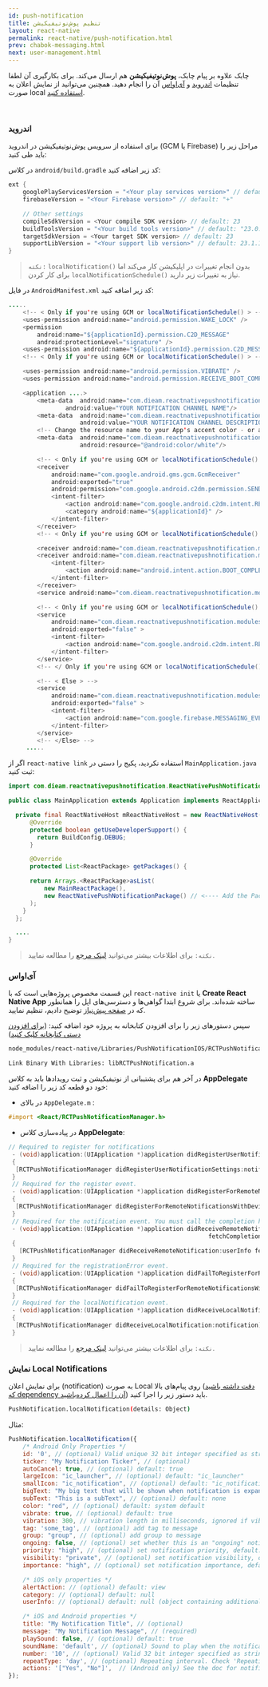 ```yaml
---
id: push-notification
title: تنظیم پوش‌نوتیفیکیشن 
layout: react-native
permalink: react-native/push-notification.html
prev: chabok-messaging.html
next: user-management.html
---
```


چابک علاوه بر پیام چابک، **پوش‌نوتیفیکیشن** هم ارسال می‌کند. برای بکارگیری آن لطفا تنظیمات [اندروید]() و [آی‌اواس]() آن را انجام دهید. همچنین می‌توانید از نمایش اعلان به صورت local [استفاده کنید]().

<Br>

### اندروید

برای استفاده از سرویس پوش‌نوتیفیکیشن در اندروید (GCM یا Firebase) مراحل زیر را باید طی کنید:

در کلاس `android/build.gradle` کد زیر اضافه کنید:

```java
ext {
    googlePlayServicesVersion = "<Your play services version>" // default: "+"
    firebaseVersion = "<Your Firebase version>" // default: "+"

    // Other settings
    compileSdkVersion = <Your compile SDK version> // default: 23
    buildToolsVersion = "<Your build tools version>" // default: "23.0.1"
    targetSdkVersion = <Your target SDK version> // default: 23
    supportLibVersion = "<Your support lib version>" // default: 23.1.1
}
```

> `نکته:` `localNotification()` بدون انجام تغییرات در اپلیکیشن کار می‌کند اما برای کار کردن `localNotificationSchedule()` نیاز به تغییرات زیر دارید.


در فایل `AndroidManifest.xml` کد زیر اضافه کنید:


```java
.....
    <!-- < Only if you're using GCM or localNotificationSchedule() > -->
    <uses-permission android:name="android.permission.WAKE_LOCK" />
    <permission
        android:name="${applicationId}.permission.C2D_MESSAGE"
        android:protectionLevel="signature" />
    <uses-permission android:name="${applicationId}.permission.C2D_MESSAGE" />
    <!-- < Only if you're using GCM or localNotificationSchedule() > -->

    <uses-permission android:name="android.permission.VIBRATE" />
    <uses-permission android:name="android.permission.RECEIVE_BOOT_COMPLETED"/>

    <application ....>
        <meta-data  android:name="com.dieam.reactnativepushnotification.notification_channel_name"
                android:value="YOUR NOTIFICATION CHANNEL NAME"/>
        <meta-data  android:name="com.dieam.reactnativepushnotification.notification_channel_description"
                    android:value="YOUR NOTIFICATION CHANNEL DESCRIPTION"/>
        <!-- Change the resource name to your App's accent color - or any other color you want -->
        <meta-data  android:name="com.dieam.reactnativepushnotification.notification_color"
                    android:resource="@android:color/white"/>

        <!-- < Only if you're using GCM or localNotificationSchedule() > -->
        <receiver
            android:name="com.google.android.gms.gcm.GcmReceiver"
            android:exported="true"
            android:permission="com.google.android.c2dm.permission.SEND" >
            <intent-filter>
                <action android:name="com.google.android.c2dm.intent.RECEIVE" />
                <category android:name="${applicationId}" />
            </intent-filter>
        </receiver>
        <!-- < Only if you're using GCM or localNotificationSchedule() > -->

        <receiver android:name="com.dieam.reactnativepushnotification.modules.RNPushNotificationPublisher" />
        <receiver android:name="com.dieam.reactnativepushnotification.modules.RNPushNotificationBootEventReceiver">
            <intent-filter>
                <action android:name="android.intent.action.BOOT_COMPLETED" />
            </intent-filter>
        </receiver>
        <service android:name="com.dieam.reactnativepushnotification.modules.RNPushNotificationRegistrationService"/>

        <!-- < Only if you're using GCM or localNotificationSchedule() > -->
        <service
            android:name="com.dieam.reactnativepushnotification.modules.RNPushNotificationListenerServiceGcm"
            android:exported="false" >
            <intent-filter>
                <action android:name="com.google.android.c2dm.intent.RECEIVE" />
            </intent-filter>
        </service>
        <!-- </ Only if you're using GCM or localNotificationSchedule() > -->

        <!-- < Else > -->
        <service
            android:name="com.dieam.reactnativepushnotification.modules.RNPushNotificationListenerService"
            android:exported="false" >
            <intent-filter>
                <action android:name="com.google.firebase.MESSAGING_EVENT" />
            </intent-filter>
        </service>
        <!-- </Else> -->
     .....
```

اگر از `react-native link` استفاده نکردید، پکیج را دستی در `MainApplication.java` ثبت کنید:

```java
import com.dieam.reactnativepushnotification.ReactNativePushNotificationPackage;  // <--- Import Package

public class MainApplication extends Application implements ReactApplication {

  private final ReactNativeHost mReactNativeHost = new ReactNativeHost(this) {
      @Override
      protected boolean getUseDeveloperSupport() {
        return BuildConfig.DEBUG;
      }

      @Override
      protected List<ReactPackage> getPackages() {

      return Arrays.<ReactPackage>asList(
          new MainReactPackage(),
          new ReactNativePushNotificationPackage() // <---- Add the Package
      );
    }
  };

  ....
}

```

> `نکته:` برای اطلاعات بیشتر می‌توانید [لینک مرجع](https://github.com/zo0r/react-native-push-notification#android-manual-installation) را مطالعه نمایید.


### آی‌او‌اس

این قسمت مخصوص پروژه‌هایی است که با `react-native init` یا **Create React Native App** ساخته شده‌اند. 
برای شروع ابتدا گواهی‌ها و دسترسی‌های اپل را همانطور که در [صفحه پیش‌نیاز](https://doc.chabokpush.com/react-native/required.html#%D8%AA%D9%86%D8%B8%DB%8C%D9%85-%D9%BE%D9%88%D8%B4%D9%86%D9%88%D8%AA%DB%8C%D9%81%DB%8C%DA%A9%DB%8C%D8%B4%D9%86-%D8%A2%DB%8C%D8%A7%D9%88%D8%A7%D8%B3) توضیح دادیم، تنظیم نمایید.


سپس دستورهای زیر را برای افزودن کتابخانه به پروژه خود اضافه کنید: ([برای افزودن دستی کتابخانه کلیک کنید](https://facebook.github.io/react-native/docs/linking-libraries-ios#manual-linking))

```bash
node_modules/react-native/Libraries/PushNotificationIOS/RCTPushNotification.xcodeproj
```
```bash
Link Binary With Libraries: libRCTPushNotification.a
```
در آخر هم  برای پشتیبانی از نوتیفیکیشن و ثبت رویدادها باید به  کلاس **AppDelegate** خود دو قطعه کد زیر را اضافه کنید:
- در بالای `AppDelegate.m` :

```objectivec
#import <React/RCTPushNotificationManager.h>
```

- در پیاده‌سازی کلاس **AppDelegate**:

```objectivec
// Required to register for notifications
 - (void)application:(UIApplication *)application didRegisterUserNotificationSettings:(UIUserNotificationSettings *)notificationSettings
 {
  [RCTPushNotificationManager didRegisterUserNotificationSettings:notificationSettings];
 }
 // Required for the register event.
 - (void)application:(UIApplication *)application didRegisterForRemoteNotificationsWithDeviceToken:(NSData *)deviceToken
 {
  [RCTPushNotificationManager didRegisterForRemoteNotificationsWithDeviceToken:deviceToken];
 }
 // Required for the notification event. You must call the completion handler after handling the remote notification.
 - (void)application:(UIApplication *)application didReceiveRemoteNotification:(NSDictionary *)userInfo
                                                        fetchCompletionHandler:(void (^)(UIBackgroundFetchResult))completionHandler
 {
   [RCTPushNotificationManager didReceiveRemoteNotification:userInfo fetchCompletionHandler:completionHandler];
 }
 // Required for the registrationError event.
 - (void)application:(UIApplication *)application didFailToRegisterForRemoteNotificationsWithError:(NSError *)error
 {
  [RCTPushNotificationManager didFailToRegisterForRemoteNotificationsWithError:error];
 }
 // Required for the localNotification event.
 - (void)application:(UIApplication *)application didReceiveLocalNotification:(UILocalNotification *)notification
 {
  [RCTPushNotificationManager didReceiveLocalNotification:notification];
 }
```
> `نکته:` برای اطلاعات بیشتر می‌توانید [لینک مرجع](https://facebook.github.io/react-native/docs/pushnotificationios.html#content) را مطالعه نمایید.

### نمایش Local Notifications
برای نمایش اعلان (notification) به صورت Local روی پیام‌های بالا ([دقت داشته باشید که dependency آن را اعمال کرده‌باشید](https://doc.chabokpush.com/react-native/setup.html#%D9%85%D8%AA%D8%AF-%D8%A7%D9%81%D8%B2%D9%88%D8%AF%D9%86-%D8%AA%D9%88%DA%A9%D9%86-%D8%A8%D8%B1%D8%A7%DB%8C-%D8%A7%D8%B1%D8%B3%D8%A7%D9%84-%D9%BE%D9%88%D8%B4)) باید دستور زیر را اجرا کنید.


```bash
PushNotification.localNotification(details: Object)
```

مثال:

```javascript
PushNotification.localNotification({
    /* Android Only Properties */
    id: '0', // (optional) Valid unique 32 bit integer specified as string. default: Autogenerated Unique ID
    ticker: "My Notification Ticker", // (optional)
    autoCancel: true, // (optional) default: true
    largeIcon: "ic_launcher", // (optional) default: "ic_launcher"
    smallIcon: "ic_notification", // (optional) default: "ic_notification" with fallback for "ic_launcher"
    bigText: "My big text that will be shown when notification is expanded", // (optional) default: "message" prop
    subText: "This is a subText", // (optional) default: none
    color: "red", // (optional) default: system default
    vibrate: true, // (optional) default: true
    vibration: 300, // vibration length in milliseconds, ignored if vibrate=false, default: 1000
    tag: 'some_tag', // (optional) add tag to message
    group: "group", // (optional) add group to message
    ongoing: false, // (optional) set whether this is an "ongoing" notification
    priority: "high", // (optional) set notification priority, default: high
    visibility: "private", // (optional) set notification visibility, default: private
    importance: "high", // (optional) set notification importance, default: high

    /* iOS only properties */
    alertAction: // (optional) default: view
    category: // (optional) default: null
    userInfo: // (optional) default: null (object containing additional notification data)

    /* iOS and Android properties */
    title: "My Notification Title", // (optional)
    message: "My Notification Message", // (required)
    playSound: false, // (optional) default: true
    soundName: 'default', // (optional) Sound to play when the notification is shown. Value of 'default' plays the default sound. It can be set to a custom sound such as 'android.resource://com.xyz/raw/my_sound'. It will look for the 'my_sound' audio file in 'res/raw' directory and play it. default: 'default' (default sound is played)
    number: '10', // (optional) Valid 32 bit integer specified as string. default: none (Cannot be zero)
    repeatType: 'day', // (optional) Repeating interval. Check 'Repeating Notifications' section for more info.
    actions: '["Yes", "No"]',  // (Android only) See the doc for notification actions to know more
});
```

